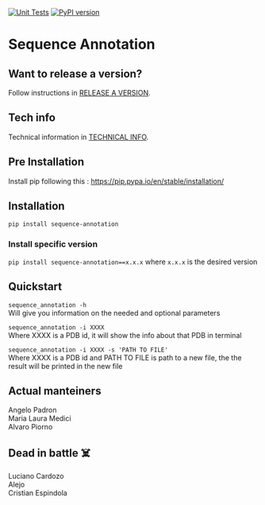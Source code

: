 [![Unit Tests](https://github.com/BioinformaticaUNQ/sequence_annotation/actions/workflows/ci.yml/badge.svg)](github.com/BioinformaticaUNQ/sequence_annotation/actions/workflows/ci.yml) [![PyPI version](https://badge.fury.io/py/sequence-annotation.svg)](https://badge.fury.io/py/sequence-annotation)


# Sequence Annotation

## Want to release a version?
Follow instructions in [RELEASE A VERSION](RELEASE.md).

## Tech info
Technical information in [TECHNICAL INFO](TECHINFO.md).

## Pre Installation
 Install pip following this : https://pip.pypa.io/en/stable/installation/

## Installation

`pip install sequence-annotation`

### Install specific version

`pip install sequence-annotation==x.x.x` where `x.x.x` is the desired version

## Quickstart

`sequence_annotation -h` <br>
 Will give you information on the needed and optional parameters <br>

`sequence_annotation -i XXXX` <br>
 Where XXXX is a PDB id, it will show the info about that PDB in terminal <br>

`sequence_annotation -i XXXX -s 'PATH TO FILE'` <br>
 Where XXXX is a PDB id and PATH TO FILE is path to a new file, the the result will be printed in the new file <br>

## Actual manteiners

Angelo Padron <br>
Maria Laura Medici <br>
Alvaro Piorno <br>

## Dead in battle :skull_and_crossbones:

Luciano Cardozo <br>
Alejo <br>
Cristian Espindola <br>
